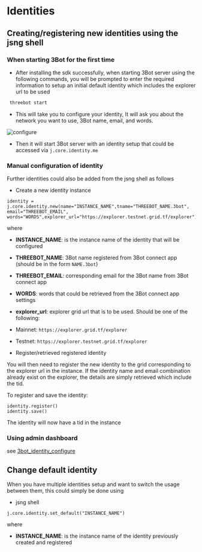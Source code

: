 # Identities

## Creating/registering new identities using the jsng shell

### When starting 3Bot for the first time

- After installing the sdk successfully, when starting 3Bot server using the following commands, you will be prompted to enter the required information to setup an initial default identity which includes the explorer url to be used
 
 ```bash
  threebot start
 ```

- This will take you to configure your identity, It will ask you about the network you want to use, 3Bot name, email, and words.
 
 ![configure](./img/identity_new.png)

- Then it will start 3Bot server with an identity setup that could be accessed via `j.core.identity.me`


### Manual configuration of identity

Further identities could also be added from the jsng shell as follows
- Create a new identity instance
```
identity = j.core.identity.new(name="INSTANCE_NAME",tname="THREEBOT_NAME.3bot", email="THREEBOT_EMAIL", words="WORDS",explorer_url="https://explorer.testnet.grid.tf/explorer")
```
where
 - **INSTANCE_NAME**: is the instance name of the identity that will be configured
 - **THREEBOT_NAME**: 3Bot name registered from 3Bot connect app (should be in the form `NAME.3bot`)
 - **THREEBOT_EMAIL**: corresponding email for the 3Bot name from 3Bot connect app 
 - **WORDS**: words that could be retrieved from the 3Bot connect app settings
 - **explorer_url**: explorer grid url that is to be used. Should be one of the following:
 - Mainnet: `https://explorer.grid.tf/explorer`
 - Testnet: `https://explorer.testnet.grid.tf/explorer`

- Register/retrieved registered identity

 You will then need to register the new identity to the grid corresponding to the explorer url in the instance. If the identity name and email combination already exist on the explorer, the details are simply retrieved which include the tid.

 To register and save the identity:
```
identity.register()
identity.save()
```
 The identity will now have a tid in the instance

### Using admin dashboard

see [3bot_identity_configure](3bot_identity_configure)

## Change default identity

When you have multiple identities setup and want to switch the usage between them, this could simply be done using 
- jsng shell
```
j.core.identity.set_default("INSTANCE_NAME") 
```

where

- **INSTANCE_NAME**: is the instance name of the identity previously created and registered




